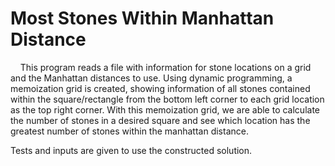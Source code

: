 # Most Stones Within Manhattan Distance

&nbsp;&nbsp;&nbsp;&nbsp;This program reads a file with information for stone locations on a grid and the Manhattan distances to use.
Using dynamic programming, a memoization grid is created, showing information of all stones contained within the square/rectangle from the bottom left corner to each grid location as the top right corner. With this memoization grid, we are able to calculate the number of stones in a desired square and see which location has the greatest number of stones within the manhattan distance.

Tests and inputs are given to use the constructed solution.

